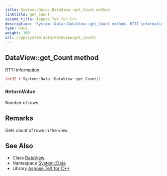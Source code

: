 ```yaml
---
title: System::Data::DataView::get_Count method
linktitle: get_Count
second_title: Aspose.TeX for C++
description: 'System::Data::DataView::get_Count method. RTTI information in C++.'
type: docs
weight: 100
url: /cpp/system.data/dataview/get_count/
---
```

## DataView::get_Count method


RTTI information.

```cpp
int32_t System::Data::DataView::get_Count()
```


### ReturnValue

Number of rows.
## Remarks


Gets count of rows in the view. 
## See Also

* Class [DataView](../)
* Namespace [System::Data](../../)
* Library [Aspose.TeX for C++](../../../)
